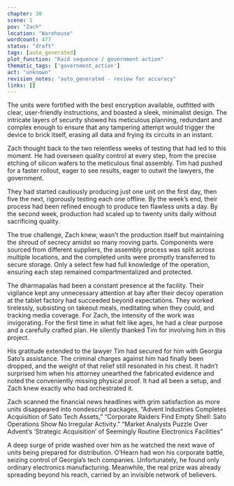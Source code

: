 ```yaml
---
chapter: 30
scene: 1
pov: "Zach"
location: "Warehouse"
wordcount: 477
status: "draft"
tags: [auto_generated]
plot_function: "Raid sequence / government action"
thematic_tags: ['government_action']
act: "unknown"
revision_notes: "auto_generated - review for accuracy"
links: []
---
```


The units were fortified with the best encryption available, outfitted with clear, user-friendly instructions, and boasted a sleek, minimalist design. The intricate layers of security showed his meticulous planning, redundant and complex enough to ensure that any tampering attempt would trigger the device to brick itself, erasing all data and frying its circuits in an instant. 

Zach thought back to the two relentless weeks of testing that had led to this moment. He had overseen quality control at every step, from the precise etching of silicon wafers to the meticulous final assembly. Tim had pushed for a faster rollout, eager to see results, eager to outwit the lawyers, the government.  

They had started cautiously producing just one unit on the first day, then five the next, rigorously testing each one offline. By the week’s end, their process had been refined enough to produce ten flawless units a day. By the second week, production had scaled up to twenty units daily without sacrificing quality. 

The true challenge, Zach knew, wasn’t the production itself but maintaining the shroud of secrecy amidst so many moving parts. Components were sourced from different suppliers, the assembly process was split across multiple locations, and the completed units were promptly transferred to secure storage. Only a select few had full knowledge of the operation, ensuring each step remained compartmentalized and protected. 

The dharmapalas had been a constant presence at the facility. Their vigilance kept any unnecessary attention at bay after their decoy operation at the tablet factory had succeeded beyond expectations. They worked tirelessly, subsisting on takeout meals, meditating when they could, and tracking media coverage. For Zach, the intensity of the work was invigorating. For the first time in what felt like ages, he had a clear purpose and a carefully crafted plan. He silently thanked Tim for involving him in this project. 

His gratitude extended to the lawyer Tim had secured for him with Georgia Sato’s assistance. The criminal charges against him had finally been dropped, and the weight of that relief still resonated in his chest. It hadn’t surprised him when his attorney unearthed the fabricated evidence and noted the conveniently missing physical proof. It had all been a setup, and Zach knew exactly who had orchestrated it. 

Zach scanned the financial news headlines with grim satisfaction as more units disappeared into nondescript packages, “Advent Industries Completes Acquisition of Sato Tech Assets,” “Corporate Raiders Find Empty Shell: Sato Operations Show No Irregular Activity.” “Market Analysts Puzzle Over Advent’s ‘Strategic Acquisition’ of Seemingly Routine Electronics Facilities” 

A deep surge of pride washed over him as he watched the next wave of units being prepared for distribution. O’Hearn had won his corporate battle, seizing control of Georgia’s tech companies. Unfortunately, he found only ordinary electronics manufacturing. Meanwhile, the real prize was already spreading beyond his reach, carried by an invisible network of believers.
